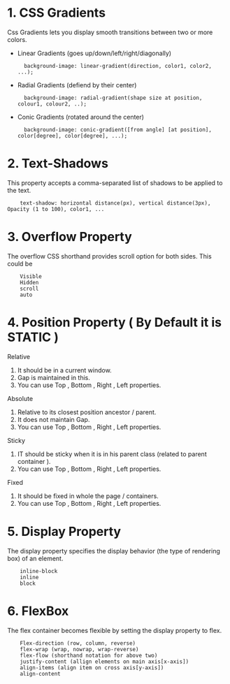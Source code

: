 # 1. CSS Gradients

Css Gradients lets you display smooth transitions between two or more colors.

* Linear Gradients (goes up/down/left/right/diagonally)
    
        background-image: linear-gradient(direction, color1, color2, ...);

* Radial Gradients (defiend by their center)

        background-image: radial-gradient(shape size at position, colour1, colour2, ..);

* Conic Gradients (rotated around the center)

        background-image: conic-gradient([from angle] [at position], color[degree], color[degree], ...);

# 2. Text-Shadows

This property accepts a comma-separated list of shadows to be applied to the text.

        text-shadow: horizontal distance(px), vertical distance(3px), Opacity (1 to 100), color1, ...

# 3. Overflow Property

The overflow CSS shorthand provides scroll option for both sides. This could be 

        Visible
        Hidden
        scroll
        auto

# 4. Position Property ( By Default it is STATIC )

Relative 
1. It should be in a current window.
2. Gap is maintained in this.
3. You can use Top , Bottom , Right , Left properties. 

Absolute 
1. Relative to its closest position ancestor / parent. 
2. It does not maintain Gap.
3. You can use Top , Bottom , Right , Left properties. 

Sticky
1. IT should be sticky when it is in his parent class (related to parent container ).
2. You can use Top , Bottom , Right , Left properties. 

Fixed 
1. It should be fixed in whole the page / containers.
2. You can use Top , Bottom , Right , Left properties.  

# 5. Display Property

The display property specifies the display behavior (the type of rendering box) of an element.

        inline-block
        inline
        block

# 6. FlexBox

The flex container becomes flexible by setting the display property to flex.

        Flex-direction (row, column, reverse)
        flex-wrap (wrap, nowrap, wrap-reverse)
        flex-flow (shorthand notation for above two)
        justify-content (allign elements on main axis[x-axis])
        align-items (align item on cross axis[y-axis])
        align-content

